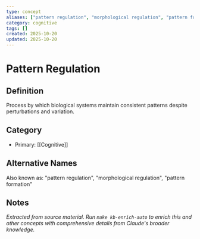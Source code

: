 ```yaml
---
type: concept
aliases: ["pattern regulation", "morphological regulation", "pattern formation"]
category: cognitive
tags: []
created: 2025-10-20
updated: 2025-10-20
---
```


# Pattern Regulation

## Definition

Process by which biological systems maintain consistent patterns despite perturbations and variation.

## Category

- Primary: [[Cognitive]]

## Alternative Names

Also known as: "pattern regulation", "morphological regulation", "pattern formation"

## Notes

*Extracted from source material. Run `make kb-enrich-auto` to enrich this and other concepts with comprehensive details from Claude's broader knowledge.*
